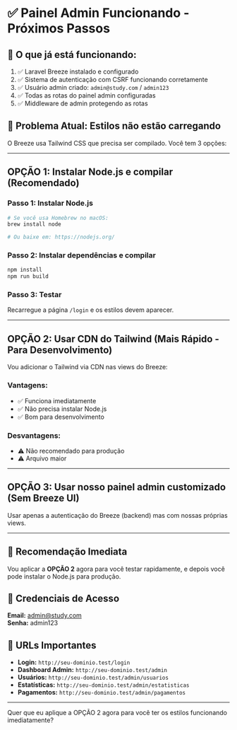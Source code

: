 # ✅ Painel Admin Funcionando - Próximos Passos

## 🎉 O que já está funcionando:

1. ✅ Laravel Breeze instalado e configurado
2. ✅ Sistema de autenticação com CSRF funcionando corretamente
3. ✅ Usuário admin criado: `admin@study.com` / `admin123`
4. ✅ Todas as rotas do painel admin configuradas
5. ✅ Middleware de admin protegendo as rotas

## 🎨 Problema Atual: Estilos não estão carregando

O Breeze usa Tailwind CSS que precisa ser compilado. Você tem 3 opções:

---

## OPÇÃO 1: Instalar Node.js e compilar (Recomendado)

### Passo 1: Instalar Node.js
```bash
# Se você usa Homebrew no macOS:
brew install node

# Ou baixe em: https://nodejs.org/
```

### Passo 2: Instalar dependências e compilar
```bash
npm install
npm run build
```

### Passo 3: Testar
Recarregue a página `/login` e os estilos devem aparecer.

---

## OPÇÃO 2: Usar CDN do Tailwind (Mais Rápido - Para Desenvolvimento)

Vou adicionar o Tailwind via CDN nas views do Breeze:

### Vantagens:
- ✅ Funciona imediatamente
- ✅ Não precisa instalar Node.js
- ✅ Bom para desenvolvimento

### Desvantagens:
- ⚠️ Não recomendado para produção
- ⚠️ Arquivo maior

---

## OPÇÃO 3: Usar nosso painel admin customizado (Sem Breeze UI)

Usar apenas a autenticação do Breeze (backend) mas com nossas próprias views.

---

## 🚀 Recomendação Imediata

Vou aplicar a **OPÇÃO 2** agora para você testar rapidamente, e depois você pode instalar o Node.js para produção.

## 📝 Credenciais de Acesso

**Email:** admin@study.com  
**Senha:** admin123

## 🔗 URLs Importantes

- **Login:** `http://seu-dominio.test/login`
- **Dashboard Admin:** `http://seu-dominio.test/admin`
- **Usuários:** `http://seu-dominio.test/admin/usuarios`
- **Estatísticas:** `http://seu-dominio.test/admin/estatisticas`
- **Pagamentos:** `http://seu-dominio.test/admin/pagamentos`

---

Quer que eu aplique a OPÇÃO 2 agora para você ter os estilos funcionando imediatamente?
